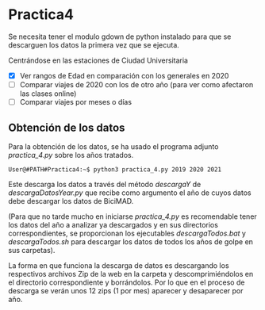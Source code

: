 # Practica4

Se necesita tener el modulo gdown de python instalado para que se descarguen los datos la primera vez que se ejecuta.

Centrándose en las estaciones de Ciudad Universitaria

- [X] Ver rangos de Edad en comparación con los generales en 2020
- [ ] Comparar viajes de 2020 con los de otro año (para ver como afectaron las clases online)
- [ ] Comparar viajes por meses o días

## Obtención de los datos
Para la obtención de los datos, se ha usado el programa adjunto _practica_4.py_ sobre los años tratados.

```console
User@#PATH#Practica4:~$ python3 practica_4.py 2019 2020 2021
```

Este descarga los datos a través del método _descargaY_ de _descargaDatosYear.py_ que recibe como argumento el año de cuyos datos debe descargar los datos de BiciMAD.

(Para que no tarde mucho en iniciarse _practica_4.py_ es recomendable tener los datos del año a analizar ya descargados y en sus directorios correspondientes, se proporcionan los ejecutables _descargaTodos.bat_ y _descargaTodos.sh_ para descargar los datos de todos los años de golpe en sus carpetas).

La forma en que funciona la descarga de datos es descargando los respectivos archivos Zip de la web en la carpeta y descomprimiéndolos en el directorio correspondiente y borrándolos. Por lo que en el proceso de descarga se verán unos 12 zips (1 por mes) aparecer y desaparecer por año.
